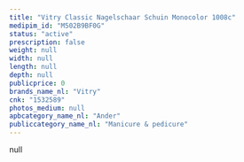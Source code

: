 ```yaml
---
title: "Vitry Classic Nagelschaar Schuin Monocolor 1008c"
medipim_id: "M502B9BF0G"
status: "active"
prescription: false
weight: null
width: null
length: null
depth: null
publicprice: 0
brands_name_nl: "Vitry"
cnk: "1532589"
photos_medium: null
apbcategory_name_nl: "Ander"
publiccategory_name_nl: "Manicure & pedicure"
---
```

null
